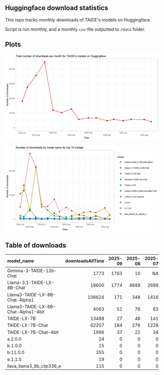 ## Huggingface download statistics

This repo tracks monthly downloads of TAIDE's models on Huggingface.

Script is run monthly, and a monthly `csv`-file outputted to `/data` folder.

## Plots

!["Total downloads of TAIDE:s models on Huggingface."](https://github.com/nctu6/huggingface_stats/blob/main/plots/downloads_total.jpg)

!["Huggingface downloads by model plot."](https://github.com/nctu6/huggingface_stats/blob/main/plots/downloads_by_model.jpg)

## Table of downloads




|model_name                          | downloadsAllTime| 2025-09| 2025-08| 2025-07| 2025-06| 2025-05| 2025-04| 2025-03| 2025-02| 2025-01| 2024-12| 2024-11| 2024-10| 2024-09| 2024-08| 2024-07| 2024-06|
|:-----------------------------------|----------------:|-------:|-------:|-------:|-------:|-------:|-------:|-------:|-------:|-------:|-------:|-------:|-------:|-------:|-------:|-------:|-------:|
|Gemma-3-TAIDE-12b-Chat              |             1773|    1763|      10|      NA|      NA|      NA|      NA|      NA|      NA|      NA|      NA|      NA|      NA|      NA|      NA|      NA|      NA|
|Llama-3.1-TAIDE-LX-8B-Chat          |            18600|    1774|    4689|    2699|    3139|    2770|    1975|    1554|      NA|      NA|      NA|      NA|      NA|      NA|      NA|      NA|      NA|
|Llama3-TAIDE-LX-8B-Chat-Alpha1      |           106624|     171|     348|    1416|     446|    1549|    1675|    3484|    4922|    3122|    8215|    5272|    5042|   21499|   27164|   11808|   10491|
|Llama3-TAIDE-LX-8B-Chat-Alpha1-4bit |             4063|      51|      76|      63|      72|     102|      99|     252|     172|     185|     312|     444|     301|     527|     324|     412|     671|
|TAIDE-LX-7B                         |            13488|      27|      48|     141|     222|     558|     338|     145|     215|    1150|    2491|     463|     215|     860|    4063|    1098|    1454|
|TAIDE-LX-7B-Chat                    |            62207|     184|     276|    1228|     776|     591|     527|    1045|     909|    1036|    1455|    3774|    6130|   21600|    3495|   14122|    5059|
|TAIDE-LX-7B-Chat-4bit               |             1986|      37|      22|      34|      39|      40|      37|      94|     311|     104|     135|     217|     107|     194|     148|     208|     259|
|a.2.0.0                             |               24|       0|       0|       0|       0|       0|       0|       0|       0|       0|       0|       0|       0|       0|       0|       0|      24|
|b.1.0.0                             |               15|       0|       0|       0|       0|       0|       0|       0|       0|       0|       0|       0|       0|       0|       0|      15|       0|
|b.11.0.0                            |              355|       0|       0|       0|       0|       0|       0|       0|       0|       0|       0|       5|       0|       7|     302|       5|      36|
|e.1.1.0                             |               19|       0|       0|       0|       0|       0|       0|       0|       0|       0|       0|       0|       0|       0|       5|       0|      14|
|llava_llama3_8b_clip336_e           |              115|       0|       0|       0|       0|       0|       0|       0|       0|      NA|       0|       0|      81|      34|      NA|      NA|      NA|
